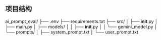 ## 项目结构
ai_prompt_eval/
 ├── .env
 ├── requirements.txt
 ├── src/
 │   ├── __init__.py
 │   ├── main.py
 │   ├── models/
 │   │   ├── __init__.py
 │   │   └── gemini_model.py
 │   └── prompts/
 │       ├── system_prompt.txt
 │       └── user_prompt.txt